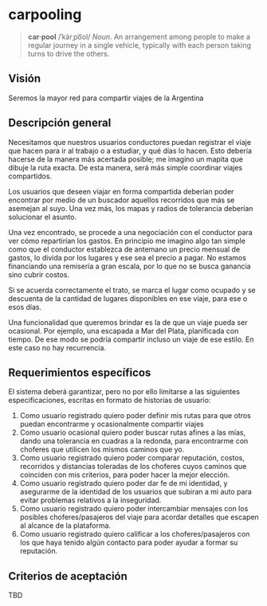 # carpooling

> **car·pool** /ˈkärˌpo͞ol/ *Noun*. An arrangement among people to make a regular journey in a single vehicle, typically with each person taking turns to drive the others.

## Visión

Seremos la mayor red para compartir viajes de la Argentina

## Descripción general

Necesitamos que nuestros usuarios conductores puedan registrar el viaje que hacen para ir al trabajo o a estudiar, y qué días lo hacen. Esto debería hacerse de la manera más acertada posible; me imagino un mapita que dibuje la ruta exacta. De esta manera, será más simple coordinar viajes compartidos.

Los usuarios que deseen viajar en forma compartida deberían poder encontrar por medio de un buscador aquellos recorridos que más se asemejan al suyo. Una vez más, los mapas y radios de tolerancia deberían solucionar el asunto.

Una vez encontrado, se procede a una negociación con el conductor para ver cómo repartirían los gastos. En principio me imagino algo tan simple como que el conductor establezca de antemano un precio mensual de gastos, lo divida por los lugares y ese sea el precio a pagar. No estamos financiando una remisería a gran escala, por lo que no se busca ganancia sino cubrir costos.

Si se acuerda correctamente el trato, se marca el lugar como ocupado y se descuenta de la cantidad de lugares disponibles en ese viaje, para ese o esos días.

Una funcionalidad que queremos brindar es la de que un viaje pueda ser ocasional. Por ejemplo, una escapada a Mar del Plata, planificada con tiempo. De ese modo se podría compartir incluso un viaje de ese estilo. En este caso no hay recurrencia.

## Requerimientos específicos

El sistema deberá garantizar, pero no por ello limitarse a las siguientes especificaciones, escritas en formato de historias de usuario:

1. Como usuario registrado quiero poder definir mis rutas para que otros puedan encontrarme y ocasionalmente compartir viajes
2. Como usuario ocasional quiero poder buscar rutas afines a las mías, dando una tolerancia en cuadras a la redonda, para encontrarme con choferes que utilicen los mismos caminos que yo.
3. Como usuario registrado quiero poder comparar reputación, costos, recorridos y distancias toleradas de los choferes cuyos caminos que coinciden con mis criterios, para poder hacer la mejor elección.
4. Como usuario registrado quiero poder dar fe de mi identidad, y asegurarme de la identidad de los usuarios que subiran a mi auto para evitar problemas relativos a la inseguridad.
5. Como usuario registrado quiero poder intercambiar mensajes con los posibles choferes/pasajeros del viaje para acordar detalles que escapen al alcance de la plataforma.
6. Como usuario registrado quiero calificar a los choferes/pasajeros con los que haya tenido algún contacto para poder ayudar a formar su reputación.

## Criterios de aceptación

TBD